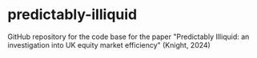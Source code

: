 # predictably-illiquid
GitHub repository for the code base for the paper "Predictably Illiquid: an investigation into UK equity market efficiency" (Knight, 2024)
